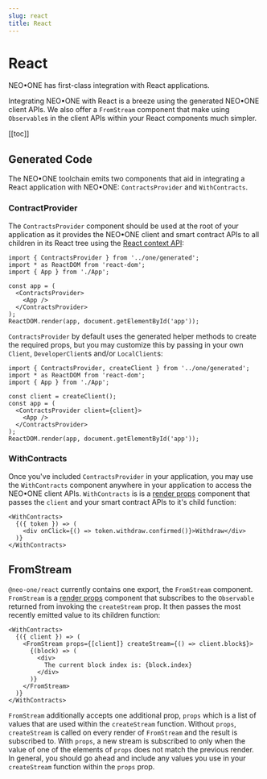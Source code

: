 ```yaml
---
slug: react
title: React
---
```

# React

NEO•ONE has first-class integration with React applications.

Integrating NEO•ONE with React is a breeze using the generated NEO•ONE client APIs. We also offer a `FromStream` component that make using `Observable`s in the client APIs within your React components much simpler.

[[toc]]

## Generated Code

The NEO•ONE toolchain emits two components that aid in integrating a React application with NEO•ONE: `ContractsProvider` and `WithContracts`.

### ContractProvider

The `ContractsProvider` component should be used at the root of your application as it provides the NEO•ONE client and smart contract APIs to all children in its React tree using the [React context API](https://reactjs.org/docs/context.html):

```tsx
import { ContractsProvider } from '../one/generated';
import * as ReactDOM from 'react-dom';
import { App } from './App';

const app = (
  <ContractsProvider>
    <App />
  </ContractsProvider>
);
ReactDOM.render(app, document.getElementById('app'));
```

`ContractsProvider` by default uses the generated helper methods to create the required props, but you may customize this by passing in your own `Client`, `DeveloperClient`s and/or `LocalClient`s:

```tsx
import { ContractsProvider, createClient } from '../one/generated';
import * as ReactDOM from 'react-dom';
import { App } from './App';

const client = createClient();
const app = (
  <ContractsProvider client={client}>
    <App />
  </ContractsProvider>
);
ReactDOM.render(app, document.getElementById('app'));
```

### WithContracts

Once you've included `ContractsProvider` in your application, you may use the `WithContracts` component anywhere in your application to access the NEO•ONE client APIs. `WithContracts` is is a [render props](https://reactjs.org/docs/render-props.html) component that passes the `client` and your smart contract APIs to it's child function:

```tsx
<WithContracts>
  {({ token }) => (
    <div onClick={() => token.withdraw.confirmed()}>Withdraw</div>
  )}
</WithContracts>
```

## FromStream

`@neo-one/react` currently contains one export, the `FromStream` component. `FromStream` is a [render props](https://reactjs.org/docs/render-props.html) component that subscribes to the `Observable` returned from invoking the `createStream` prop. It then passes the most recently emitted value to its children function:

```tsx
<WithContracts>
  {({ client }) => (
    <FromStream props={[client]} createStream={() => client.block$}>
      {(block) => (
        <div>
          The current block index is: {block.index}
        </div>
      )}
    </FromStream>
  )}
</WithContracts>
```

`FromStream` additionally accepts one additional prop, `props` which is a list of values that are used within the `createStream` function. Without `props`, `createStream` is called on every render of `FromStream` and the result is subscribed to. With `props`, a new stream is subscribed to only when the value of one of the elements of `props` does not match the previous render. In general, you should go ahead and include any values you use in your `createStream` function within the `props` prop.
